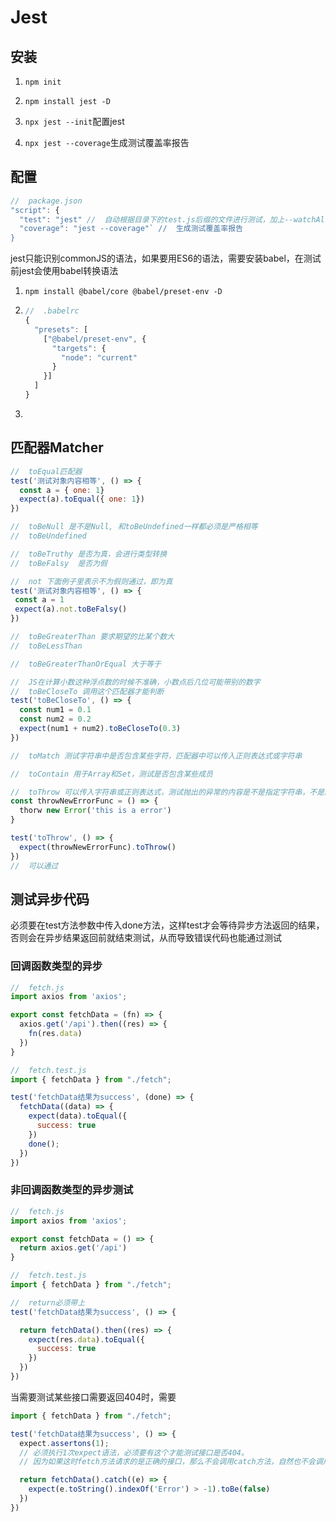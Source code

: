 # Jest

## 安装

1. `npm init`

2. `npm install jest -D`

3. `npx jest --init`配置jest

4. `npx jest --coverage`生成测试覆盖率报告
   
   

## 配置

```javascript
//  package.json
"script": {
  "test": "jest" //  自动根据目录下的test.js后缀的文件进行测试，加上--watchAll运行后不会结束，测试文件有改动就会立刻进行测试，去掉All则进入的是o模式，All则是a模式，f模式只会对上次没有通过测试的测试用例进行测试
  "coverage": "jest --coverage"` //  生成测试覆盖率报告
}
```



jest只能识别commonJS的语法，如果要用ES6的语法，需要安装babel，在测试前jest会使用babel转换语法

1. `npm install @babel/core @babel/preset-env -D`

2. ```javascript
   //  .babelrc
   {
     "presets": [
       ["@babel/preset-env", {
         "targets": {
           "node": "current"
         }
       }]
     ]
   }
   ```

3. 



## 匹配器Matcher

```javascript
//  toEqual匹配器
test('测试对象内容相等', () => {
  const a = { one: 1}
  expect(a).toEqual({ one: 1})
})

//  toBeNull 是不是Null, 和toBeUndefined一样都必须是严格相等
//  toBeUndefined

//  toBeTruthy 是否为真，会进行类型转换
//  toBeFalsy  是否为假

//  not 下面例子里表示不为假则通过，即为真
test('测试对象内容相等', () => {
 const a = 1
 expect(a).not.toBeFalsy()
})

//  toBeGreaterThan 要求期望的比某个数大
//  toBeLessThan

//  toBeGreaterThanOrEqual 大于等于

//  JS在计算小数这种浮点数的时候不准确，小数点后几位可能带别的数字
//  toBeCloseTo 调用这个匹配器才能判断
test('toBeCloseTo', () => {
  const num1 = 0.1
  const num2 = 0.2
  expect(num1 + num2).toBeCloseTo(0.3)
})

//  toMatch 测试字符串中是否包含某些字符，匹配器中可以传入正则表达式或字符串

//  toContain 用于Array和Set，测试是否包含某些成员

//  toThrow 可以传入字符串或正则表达式，测试抛出的异常的内容是不是指定字符串，不是就不通过
const throwNewErrorFunc = () => {
  thorw new Error('this is a error')
}

test('toThrow', () => {
  expect(throwNewErrorFunc).toThrow()
})
//  可以通过

```



## 测试异步代码

必须要在test方法参数中传入done方法，这样test才会等待异步方法返回的结果，否则会在异步结果返回前就结束测试，从而导致错误代码也能通过测试



### 回调函数类型的异步

```javascript
//  fetch.js
import axios from 'axios';

export const fetchData = (fn) => {
  axios.get('/api').then((res) => {
    fn(res.data)
  })
}

//  fetch.test.js
import { fetchData } from "./fetch";

test('fetchData结果为success', (done) => {
  fetchData((data) => {
    expect(data).toEqual({
      success: true
    })
    done();
  })
})
```



### 非回调函数类型的异步测试

```javascript
//  fetch.js
import axios from 'axios';

export const fetchData = () => {
  return axios.get('/api')
}

//  fetch.test.js
import { fetchData } from "./fetch";

//  return必须带上
test('fetchData结果为success', () => {

  return fetchData().then((res) => {
    expect(res.data).toEqual({
      success: true
    })
  })
})
```



当需要测试某些接口需要返回404时，需要

```javascript
import { fetchData } from "./fetch";

test('fetchData结果为success', () => {
  expect.assertons(1); 
  // 必须执行1次expect语法，必须要有这个才能测试接口是否404。
  // 因为如果这时fetch方法请求的是正确的接口，那么不会调用catch方法，自然也不会调用到expect方法，所以会通过测试。

  return fetchData().catch((e) => {
    expect(e.toString().indexOf('Error') > -1).toBe(false)
  })
})
```


